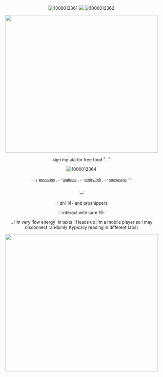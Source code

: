 <div align="center">

![1000012361](https://github.com/user-attachments/assets/6fcd3af0-d2fe-4e38-bf91-b1052130ad8b) ![](https://komarev.com/ghpvc/?username=eggisyum&color=blue&style=plastic&label=genjutsu'd) ![1000012362](https://github.com/user-attachments/assets/767fa1d1-bbde-4180-8ebc-3bebd4129f55)

<p align="center"> <img width="500" height="450" src="https://github.com/user-attachments/assets/3778ca50-f14b-45e2-9471-e6c4ee56ed3e">
<p align="center"> sign my ata for free food ՞. .՞
 
![1000012364](https://github.com/user-attachments/assets/ac129b48-067a-41e8-91c7-a59c163e9387)


 
 <sub>     𓂅   𐔌  [pronouns](https://en.pronouns.page/@eggisyum)  ◞  ༝  ◝  [atabook](https://egg.atabook.org/)  ◞  ༝ ◝  [rentry gift](https://rentry.co/kakashiism)  ◞  ༝ ◝  [strawpage](https://eggisyum.straw.page)  ´ཀ` <sub/> 

<p align="center"> ˙𐃷˙
<p align="center"> .ᐟ dni 14- and proshippers 
 <p align="center"> .ᐟ interact with care 16- 
<p align="center"> .. I'm very 'low energy' in texts ! Heads up I'm a mobile player so I may disconnect randomly (typically reading in different tabs) 

 
<p align="center"> <img width="500" height="450" src="https://github.com/user-attachments/assets/433c34f6-f769-4baa-94fa-1529e7b4c58f"><img width="1225" 
